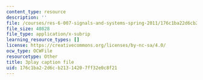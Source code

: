 ```yaml
---
content_type: resource
description: ''
file: /courses/res-6-007-signals-and-systems-spring-2011/176c1ba22d6cb21314207ff32e0c8f21_3UkGd3LK2NY.srt
file_size: 40828
file_type: application/x-subrip
learning_resource_types: []
license: https://creativecommons.org/licenses/by-nc-sa/4.0/
ocw_type: OCWFile
resourcetype: Other
title: 3play caption file
uid: 176c1ba2-2d6c-b213-1420-7ff32e0c8f21
---
```

